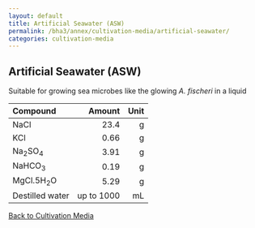 ```yaml
---
layout: default
title: Artificial Seawater (ASW)
permalink: /bha3/annex/cultivation-media/artificial-seawater/
categories: cultivation-media
---
```


## Artificial Seawater (ASW)

Suitable for growing sea microbes like the glowing *A. fischeri* in a liquid

|Compound| Amount | Unit |
|:-------|-------:|-----:|
|NaCl|23.4|g|
|KCl|0.66|g|
|Na<sub>2</sub>SO<sub>4</sub>|3.91|g|
|NaHCO<sub>3</sub>|0.19|g|
|MgCl.5H<sub>2</sub>O|5.29|g|
|Destilled water| up to 1000|mL|

[Back to Cultivation Media](/bha3/annex/cultivation-media/)
